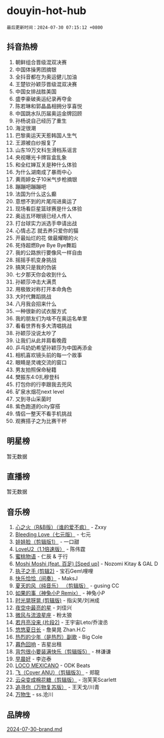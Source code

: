 # douyin-hot-hub

`最后更新时间：2024-07-30 07:15:12 +0800`

## 抖音热榜

1. 朝鲜组合晋级混双决赛
1. 中国体操男团摘银
1. 全抖音都在为奥运健儿加油
1. 王楚钦孙颖莎晋级混双决赛
1. 中国女排战胜美国
1. 盛李豪破奥运纪录再夺金
1. 陈若琳和郭晶晶相拥分享喜悦
1. 中国跳水队历届奥运金牌回顾
1. 孙杨说自己经历了重生
1. 海淀很潮
1. 巴黎奥运天天惹韩国人生气
1. 王源被白纱报复了
1. 山东19万文科生滑档系谣言
1. 央视曝光卡牌盲盒乱象
1. 和全红婵互关是种什么体验
1. 为什么湖南成了暴雨中心
1. 黄雨婷女子10米气步枪摘银
1. 蹦蹦吧蹦蹦吧
1. 法国为什么这么癫
1. 意想不到的片尾闯进奥运了
1. 现场看巨星篮球赛是什么体验
1. 奥运五环眼镜已经人传人
1. 打台球实力派选手申请出战
1. 心情忐忑 就去养只爱你的猫
1. 开最灿烂的花 做最耀眼的火
1. 死侍超燃Bye Bye Bye舞蹈
1. 我的公路旅行要像风一样自由
1. 摇摇手机变身挑战
1. 搞笑只是我的伪装
1. 七夕那天你会收到什么
1. 孙颖莎冲击大满贯
1. 用极致对称打开本命角色
1. 大时代舞蹈挑战
1. 八月我会招来什么
1. 一种很新的试衣服方式
1. 我的朋友们为啥不在奥运名单里
1. 看看世界有多大清唱挑战
1. 孙颖莎没说太吵了
1. 让我们从此并肩看晚霞
1. 乒乓奶奶希望孙颖莎为中国再添金
1. 相机喜欢镜头前的每一个故事
1. 眼睛是灵魂交流的窗口
1. 男友拍照保命秘籍
1. 樊振东4:0扎穆登科
1. 打包你的行李跟我去兜风
1. 矿泉水烟花next level
1. 又到寻山采菌时
1. 紫色跑道的city穿搭
1. 情侣一整天不看手机挑战
1. 观赛搭子之为比赛干杯

## 明星榜

暂无数据

## 直播榜

暂无数据

## 音乐榜

1. [心之火（R&B版）（谁的爱不疯）](https://sf3-cdn-tos.douyinstatic.com/obj/tos-cn-ve-2774/okemkEDaIBBE3OosftCgMxlFkLQZRw37t36ZQv) - Zxxy
1. [Bleeding Love（七元版）](https://sf3-cdn-tos.douyinstatic.com/obj/tos-cn-ve-2774/oEgC9eZFHQ1MfSRnrfkzFp8AayDWqAQMABBgUs) - 七元
1. [娃娃脸（剪辑版1）](https://sf5-hl-cdn-tos.douyinstatic.com/obj/tos-cn-ve-2774/oIimSCgQoNUePTAZ1Ba7TeADY4KetGYsVFeaaB) - 一口甜
1. [LoveU2（1.1倍速版）](https://sf5-hl-cdn-tos.douyinstatic.com/obj/tos-cn-ve-2774/oQMeDffLaEmgMwgCOEMAFCI6INzoFPgWdD0rsa) - 陈伟霆
1. [蜜桃物语](https://sf5-hl-cdn-tos.douyinstatic.com/obj/tos-cn-ve-2774/oIhOSCZtIACtYU4XQkngiW9kCBfVD1Fz9IYeqL) - 仁辰 & 于行
1. [Moshi Moshi (feat. 百足) [Sped up]](https://sf5-hl-cdn-tos.douyinstatic.com/obj/tos-cn-ve-2774/ocCPFQcXJLeroaIdQLIGAoeeYM3OAUYGDguHXz) - Nozomi Kitay & GAL D
1. [执子之手 (剪辑2)](https://sf5-hl-cdn-tos.douyinstatic.com/obj/tos-cn-ve-2774/oUoZLQjCc31XzqsBnBQUNgeKtYPBcgbFDwtfcu) - 宝石Gem\哩哩
1. [快乐恰恰（间奏）](https://sf3-cdn-tos.douyinstatic.com/obj/tos-cn-ve-2774/oMesum3HvWQXJxuMFeVYzf54o2QzH5aEBPOCAn) - MaksJ
1. [夏天的风（纯音乐） （剪辑版）](https://sf3-cdn-tos.douyinstatic.com/obj/tos-cn-ve-2774/oUzLjBZZFQAoNRmGokEeD5zfQCObp6UeFAnTa6) - gusing CC
1. [如果的事（神兔小P Remix）](https://sf3-cdn-tos.douyinstatic.com/obj/tos-cn-ve-2774/okHtAffz3g4ZB0BMQn9iC9BC6AciI3xCmgQTqt) - 神兔小P
1. [时光晃呀晃 (剪辑版)](https://sf5-hl-cdn-tos.douyinstatic.com/obj/tos-cn-ve-2774/o8ACeQem3gwI1x3GIYGAfKG0LJebKFRJDwRwyW) - 指尖笑/刘洲成
1. [夜空中最亮的星](https://sf5-hl-cdn-tos.douyinstatic.com/obj/tos-cn-ve-2774/o4IfgGwqqnFeXEMGaS8JBzJAdayAaCeoxqbjCD) - 刘佳兴
1. [微风与流浪星座](https://sf5-hl-cdn-tos.douyinstatic.com/obj/tos-cn-ve-2774/okQfeAMGaEbRLJILIMJGeKgg1CgIeCNAsmx8IR) - 粉太狼
1. [若月亮没来 (片段2)](https://sf5-hl-cdn-tos.douyinstatic.com/obj/tos-cn-ve-2774/ocQavLLjkCOeDxGyYeIMGgNAIwJ0QXE1Ve3Fzv) - 王宇宙Leto/乔浚丞
1. [悠悠夏日长](https://sf3-cdn-tos.douyinstatic.com/obj/tos-cn-ve-2774/oUMrdhm6MSeLCU1aI6CXCBFtQzFEGafJYAeDgE) - 詹昊晁 Zhan.H.C
1. [热烈的少年（是热烈）副歌](https://sf3-cdn-tos.douyinstatic.com/obj/tos-cn-ve-2774/owVNI0CLDAUMtSz6TEYvfFBFL4UDFFhLfgK8fa) - Big Cole
1. [暮色回响](https://sf5-hl-cdn-tos.douyinstatic.com/obj/tos-cn-ve-2774/ogmtI1ftCDEkkgJG5NlBfFoiaBQtGMF3ZTdrIO) - 吉星出租
1. [背包很小要装满快乐（剪辑版5）](https://sf5-hl-cdn-tos.douyinstatic.com/obj/tos-cn-ve-2774/oUqSJIiBjw2pxsBAiQRmkbZGJrlGCMBPpIW90) - 林谦谦
1. [早晨好](https://sf5-hl-cdn-tos.douyinstatic.com/obj/tos-cn-ve-2774/oEn1iBCi6Im33ZOg97tePPMfoRzXBPLBQ1plD3) - 李迩泰
1. [LOCO MEXICANO](https://sf3-cdn-tos.douyinstatic.com/obj/tos-cn-ve-2774/owxVoxJorA4ILBfsMAjU6t7O1xW9w0tS7EYzh6) - ODK Beats
1. [飞（Cover ANU）（剪辑版3）](https://sf5-hl-cdn-tos.douyinstatic.com/obj/tos-cn-ve-2774/7fceff03e2694974b0f5a59c8eb131aa) - 郑龍
1. [云朵变成棉花糖（剪辑版）](https://sf5-hl-cdn-tos.douyinstatic.com/obj/tos-cn-ve-2774/o8LC84GQLALFfXeyJmh8KE61byVQYMMeAZLfEI) - 泡芙芙Scarlett
1. [追寻你（万物复苏版）](https://sf5-hl-cdn-tos.douyinstatic.com/obj/tos-cn-ve-2774/oYeAZJsbjIDit9APmBg8u6uDUQnHmoCf3gbo74) - 王天戈/川青
1. [万物生](https://sf3-cdn-tos.douyinstatic.com/obj/tos-cn-ve-2774/oYmc57nRMikxBnetIc1y6BCoOZFN5QfURgQDTE) - ss.沧川

## 品牌榜

[2024-07-30-brand.md](2024-07-30-brand.md)
